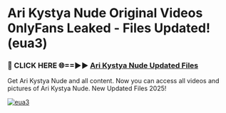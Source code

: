 # Ari Kystya Nude Original Videos 0nlyFans Leaked - Files Updated! (eua3)

<h3>🔴 CLICK HERE 🌐==►► <a href="https://tinyurl.com/yc6ubb5a" rel="nofollow">Ari Kystya Nude Updated Files</a></h3>

Get Ari Kystya Nude and all content. Now you can access all videos and pictures of Ari Kystya Nude. New Updated Files 2025!

[![eua3](https://i.imgur.com/7eu0CRL.gif)](https://tinyurl.com/yc6ubb5a)
